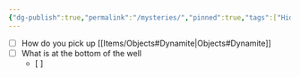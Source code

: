```yaml
---
{"dg-publish":true,"permalink":"/mysteries/","pinned":true,"tags":["Hide"],"noteIcon":"","updated":"2025-04-12T15:53:26.128+01:00"}
---
```



- [ ] How do you pick up [[Items/Objects#Dynamite\|Objects#Dynamite]]
- [ ] What is at the bottom of the well
	- [ ] 